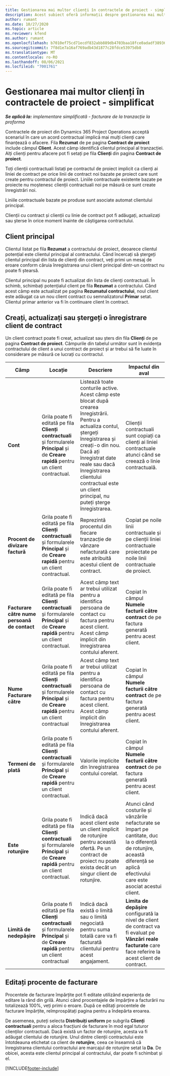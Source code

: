 ```yaml
---
title: Gestionarea mai multor clienți în contractele de proiect - simplificat
description: Acest subiect oferă informații despre gestionarea mai multor clienți pe contracte de proiect.
author: rumant
ms.date: 10/27/2020
ms.topic: article
ms.reviewer: kfend
ms.author: rumant
ms.openlocfilehash: b7010ef75cd71ecdf832abb889db4703baa18fce0adadf3893621c42002fcab9
ms.sourcegitcommit: 7f8d1e7a16af769adb43d1877c28fdce53975db8
ms.translationtype: MT
ms.contentlocale: ro-RO
ms.lasthandoff: 08/06/2021
ms.locfileid: "7001761"
---
```

# <a name="manage-multiple-customers-on-project-contracts---lite"></a>Gestionarea mai multor clienți în contractele de proiect - simplificat

_**Se aplică la:** implementare simplificată - facturare de la tranzacție la proforma_

Contractele de proiect din Dynamics 365 Project Operations acceptă scenariul în care un acord contractual implică mai mulți clienți care finanțează o afacere. Fila **Rezumat** de pe pagina **Contract de proiect** include câmpul **Client**. Acest câmp identifică clientul principal al tranzacției. Alți clienți pentru afacere pot fi setați pe fila **Clienți** din pagina **Contract de proiect**.

Toți clienții contractuali listați pe contractul de proiect implicit ca clienți ai liniei de contract pe orice linii de contract noi bazate pe proiect care sunt create pentru contractul de proiect. Liniile contractuale existente bazate pe proiecte nu moștenesc clienții contractuali noi pe măsură ce sunt create înregistrări noi.

Liniile contractuale bazate pe produse sunt asociate automat clientului principal.

Clienții cu contract și clienții cu linie de contract pot fi adăugați, actualizați sau șterse în orice moment înainte de câștigarea contractului.

## <a name="primary-customer"></a>Client principal

Clientul listat pe fila **Rezumat** a contractului de proiect, deoarece clientul potențial este clientul principal al contractului. Când încercați să ștergeți clientul principal din lista de clienți din contract, veți primi un mesaj de eroare conform căruia înregistrarea unui client principal dintr-un contract nu poate fi ștearsă.

Clientul principal nu poate fi actualizat din lista de clienți contractuali. În schimb, schimbați potențialul client pe fila **Rezumat** a contractului. Când acest câmp este actualizat pe pagina **Rezumatul contractului**, noul client este adăugat ca un nou client contract cu semnalizatorul **Primar** setat. Clientul primar anterior va fi în continuare client în contract.

## <a name="create-update-or-delete-a-contract-customer-record"></a>Creați, actualizați sau ștergeți o înregistrare client de contract

Un client contract poate fi creat, actualizat sau șters din fila **Clienți** de pe pagina **Contract de proiect**. Câmpurile din tabelul următor sunt în evidența contractului de client a unui contract de proiect și ar trebui să fie luate în considerare pe măsură ce lucrați cu contractul.

| Câmp | Locație | Descriere | Impactul din aval |
| --- | --- | --- | --- |
| **Cont** | Grila poate fi editată pe fila **Clienți contractuali** și formularele **Principal** și de **Creare rapidă** pentru un client contractual. | Listează toate conturile active. Acest câmp este blocat după crearea înregistrării. Pentru a actualiza contul, ștergeți înregistrarea și creați-o din nou. Dacă ați înregistrat date reale sau dacă înregistrarea clientului contractual este un client principal, nu puteți șterge înregistrarea. | Clienții contractuali sunt copiați ca clienți ai liniei contractuale atunci când se creează o linie contractuală. |
| **Procent de divizare factură** | Grila poate fi editată pe fila **Clienți contractuali** și formularele **Principal** și de **Creare rapidă** pentru un client contractual. | Reprezintă procentul din fiecare tranzacție de vânzare nefacturată care este atribuită acestui client de contract. | Copiat pe noile linii contractuale și pe clienții liniei contractuale proiectate pe noile linii contractuale de proiect. |
| **Facturare către nume persoană de contact** | Grila poate fi editată pe fila **Clienți contractuali** și formularele **Principal** și de **Creare rapidă** pentru un client contractual. | Acest câmp text ar trebui utilizat pentru a identifica persoana de contact cu factura pentru acest client. Acest câmp implicit din înregistrarea contului aferent. | Copiat în câmpul **Numele facturii către contract** de pe factura generată pentru acest client. |
| **Nume Facturare către** | Grila poate fi editată pe fila **Clienți contractuali** și formularele **Principal** și de **Creare rapidă** pentru un client contractual | Acest câmp text ar trebui utilizat pentru a identifica persoana de contact cu factura pentru acest client. Acest câmp implicit din înregistrarea contului aferent. | Copiat în câmpul **Numele facturii către contract** de pe factura generată pentru acest client. |
| **Termeni de plată** | Grila poate fi editată pe fila **Clienți contractuali** și formularele **Principal** și de **Creare rapidă** pentru un client contractual. | Valorile implicite din înregistrarea contului corelat. | Copiat în câmpul **Numele facturii către contract** de pe factura generată pentru acest client. |
| **Este rotunjire** | Grila poate fi editată pe fila **Clienți contractuali** și formularele **Principal** și de **Creare rapidă** pentru un client contractual. | Indică dacă acest client este un client implicit de rotunjire pentru această ofertă. Pe un contract de proiect nu poate exista decât un singur client de rotunjire. | Atunci când costurile și vânzările nefacturate se împart pe cantitate, duc la o diferență de rotunjire, această diferență se aplică efectivului care este asociat acestui client. |
| **Limită de nedepășire** | Grila poate fi editată pe fila **Clienți contractuali** și formularele **Principal** și de **Creare rapidă** pentru un client contractual | Indică dacă există o limită sau o limită negociată pentru suma totală care va fi facturată clientului pentru acest angajament. | **Limita de depășire** configurată la nivel de client de contract va fi evaluat pe **Vânzări reale facturate** care face referire la acest client de contract. |

## <a name="edit-billing-split-percentages"></a>Editați procente de facturare

Procentele de facturare împărțite pot fi editate utilizând experiența de editare la rând din grilă. Atunci când procentajele de împărțire a facturării nu totalizează 100%, veți primi o eroare. După ce editați procentele de facturare împărțite, reîmprospătați pagina pentru a îndepărta eroarea.

De asemenea, puteți selecta **Distribuiți uniform** pe subgrila **Clienți contractuali** pentru a aloca fracțiuni de facturare în mod egal tuturor clienților contractuali. Dacă există un factor de rotunjire, acesta va fi adăugat clientului de rotunjire. Unul dintre clienții contractului este întotdeauna etichetat ca client de **rotunjire**, ceea ce înseamnă că înregistrarea clientului contractului are marcajul de rotunjire setat la **Da**. De obicei, acesta este clientul principal al contractului, dar poate fi schimbat și el.


[!INCLUDE[footer-include](../../includes/footer-banner.md)]